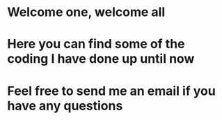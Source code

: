 # Welcome one, welcome all
# Here you can find some of the coding I have done up until now
# Feel free to send me an email if you have any questions
